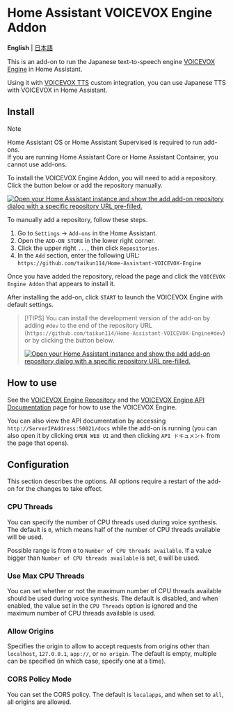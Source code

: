 # Home Assistant VOICEVOX Engine Addon
**English** | [日本語](https://github.com/taikun114/Home-Assistant-VOICEVOX-Engine/blob/main/docs/DOCS-ja.md)

This is an add-on to run the Japanese text-to-speech engine [VOICEVOX Engine](https://github.com/VOICEVOX/voicevox_engine) in Home Assistant.

Using it with [VOICEVOX TTS](https://github.com/taikun114/VOICEVOX-TTS-for-Home-Assistant) custom integration, you can use Japanese TTS with VOICEVOX in Home Assistant.


## Install
>[!NOTE]
> Home Assistant OS or Home Assistant Supervised is required to run add-ons.\
> If you are running Home Assistant Core or Home Assistant Container, you cannot use add-ons.

To install the VOICEVOX Engine Addon, you will need to add a repository. Click the button below or add the repository manually.

[![Open your Home Assistant instance and show the add add-on repository dialog with a specific repository URL pre-filled.](https://my.home-assistant.io/badges/supervisor_add_addon_repository.svg)](https://my.home-assistant.io/redirect/supervisor_add_addon_repository/?repository_url=https%3A%2F%2Fgithub.com%2Ftaikun114%2FHome-Assistant-VOICEVOX-Engine)

To manually add a repository, follow these steps.
1. Go to `Settings` → `Add-ons` in the Home Assistant.
2. Open the `ADD-ON STORE` in the lower right corner.
3. Click the upper right `...`, then click `Repositories`.
4. In the `Add` section, enter the following URL:\
   `https://github.com/taikun114/Home-Assistant-VOICEVOX-Engine`

Once you have added the repository, reload the page and click the `VOICEVOX Engine Addon` that appears to install it.

After installing the add-on, click `START` to launch the VOICEVOX Engine with default settings.

> [!TIPS]
> You can install the development version of the add-on by adding `#dev` to the end of the repository URL (`https://github.com/taikun114/Home-Assistant-VOICEVOX-Engine#dev`) or by clicking the button below.
>
> [![Open your Home Assistant instance and show the add add-on repository dialog with a specific repository URL pre-filled.](https://my.home-assistant.io/badges/supervisor_add_addon_repository.svg)](https://my.home-assistant.io/redirect/supervisor_add_addon_repository/?repository_url=https%3A%2F%2Fgithub.com%2Ftaikun114%2FHome-Assistant-VOICEVOX-Engine%23dev)


## How to use
See the [VOICEVOX Engine Repository](https://github.com/VOICEVOX/voicevox_engine) and the [VOICEVOX Engine API Documentation](https://voicevox.github.io/voicevox_engine/api/) page for how to use the VOICEVOX Engine.

You can also view the API documentation by accessing `http://ServerIPAddress:50021/docs` while the add-on is running (you can also open it by clicking `OPEN WEB UI` and then clicking `API ドキュメント` from the page that opens).


## Configuration
This section describes the options. All options require a restart of the add-on for the changes to take effect.

### CPU Threads
You can specify the number of CPU threads used during voice synthesis. The default is `0`, which means half of the number of CPU threads available will be used.

Possible range is from `0` to `Number of CPU threads available`. If a value bigger than `Number of CPU threads available` is set, `0` will be used.

### Use Max CPU Threads
You can set whether or not the maximum number of CPU threads available should be used during voice synthesis. The default is disabled, and when enabled, the value set in the `CPU Threads` option is ignored and the maximum number of CPU threads available is used.

### Allow Origins
Specifies the origin to allow to accept requests from origins other than `localhost`, `127.0.0.1`, `app://`, or `no origin`. The default is empty, multiple can be specified (in which case, specify one at a time).

### CORS Policy Mode
You can set the CORS policy. The default is `localapps`, and when set to `all`, all origins are allowed.
